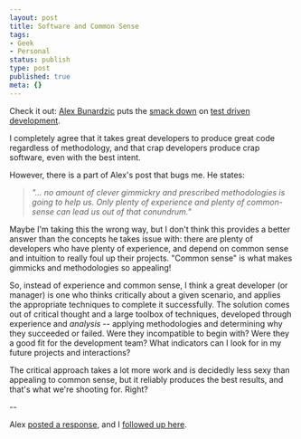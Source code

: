 ```yaml
---
layout: post
title: Software and Common Sense
tags:
- Geek
- Personal
status: publish
type: post
published: true
meta: {}
---
```

Check it out:  <a href="http://jooto.com/blog/" target="_blank">Alex Bunardzic</a> puts the <a href="http://jooto.com/blog/index.php/2006/08/15/should-driven-development/" target="_blank">smack down</a> on <a href="http://en.wikipedia.org/wiki/Test_driven_development" target="_blank">test driven development</a>.

I completely agree that it takes great developers to produce great code regardless of methodology, and that crap developers produce crap software, even with the best intent.

However, there is a part of Alex's post that bugs me.  He states:
<blockquote><i>"... no amount of clever gimmickry and prescribed methodologies is going to help us. Only plenty of experience and plenty of common-sense can lead us out of that conundrum."     </i></blockquote>
Maybe I'm taking this the wrong way, but I don't think this provides a better answer than the concepts he takes issue with:  there are plenty of developers who have plenty of experience, and depend on common sense and intuition to really foul up their projects.  "Common sense" is what makes gimmicks and methodologies so appealing!

So, instead of experience and common sense, I think a great developer (or manager) is one who thinks critically about a given scenario, and applies the appropriate techniques to complete it successfully.  The solution comes out of critical thought and a large toolbox of techniques, developed through experience and <i>analysis</i> -- applying methodologies and determining why they succeeded or failed.  Were they incompatible to begin with?  Were they a good fit for the development team?  What indicators can I look for in my future projects and interactions?

The critical approach takes a lot more work and is decidedly less sexy than appealing to common sense, but it reliably produces the best results, and that's what we're shooting for.  Right?

--

Alex <a href="http://jooto.com/blog/index.php/2006/08/15/common-sense-or-counter-intuitive-development/" target="_blank">posted a response</a>, and I <a href="http://peat.wordpress.com/2006/08/14/software-and-common-sense-part-ii/" target="_blank">followed up here</a>.
